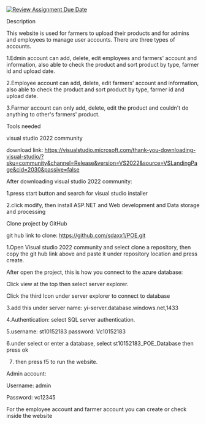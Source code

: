 [![Review Assignment Due Date](https://classroom.github.com/assets/deadline-readme-button-24ddc0f5d75046c5622901739e7c5dd533143b0c8e959d652212380cedb1ea36.svg)](https://classroom.github.com/a/FsgckQ5a)



Description 

This website is used for farmers to upload their products and for admins and employees to manage user accounts. There are three types of accounts.  

1.Edmin account can add, delete, edit employees and farmers' account and information, also able to check the product and sort product by type, farmer id and upload date. 

2.Employee account can add, delete, edit farmers' account and information, also able to check the product and sort product by type, farmer id and upload date. 

3.Farmer account can only add, delete, edit the product and couldn't do anything to other's farmers' product. 

  

Tools needed 

visual studio 2022 community 

download link: https://visualstudio.microsoft.com/thank-you-downloading-visual-studio/?sku=community&channel=Release&version=VS2022&source=VSLandingPage&cid=2030&passive=false 

  

After downloading visual studio 2022 community: 

1.press start button and search for visual studio installer 

2.click modify, then install ASP.NET and Web development and Data storage and processing 

  

Clone project by GitHub 

git hub link to clone: https://github.com/sdaxx1/POE.git 

1.Open Visual studio 2022 community and select clone a repository, then copy the git hub link above and paste it under repository location and press create. 

 

After open the project, this is how you connect to the azure database: 

Click view at the top then select server explorer. 

Click the third Icon under server explorer to connect to database 

3.add this under server name: yi-server.database.windows.net,1433 

4.Authentication: select SQL server authentication. 

5.username: st10152183 password: Vc10152183 

6.under select or enter a database, select st10152183_POE_Database then press ok 

7. then press f5 to run the website. 

 

Admin account: 

Username: admin 

Password: vc12345 

 

For the employee account and farmer account you can create or check inside the website 
